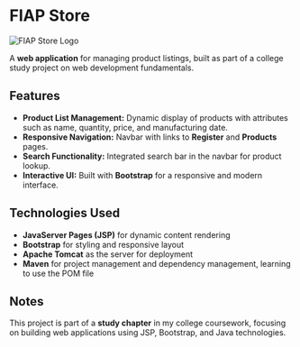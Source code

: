 # FIAP Store

![FIAP Store Logo](path/to/logo.png)

A **web application** for managing product listings, built as part of a college study project on web development fundamentals.

## Features

- **Product List Management:** Dynamic display of products with attributes such as name, quantity, price, and manufacturing date.
- **Responsive Navigation:** Navbar with links to **Register** and **Products** pages.
- **Search Functionality:** Integrated search bar in the navbar for product lookup.
- **Interactive UI:** Built with **Bootstrap** for a responsive and modern interface.

## Technologies Used

- **JavaServer Pages (JSP)** for dynamic content rendering
- **Bootstrap** for styling and responsive layout
- **Apache Tomcat** as the server for deployment
- **Maven** for project management and dependency management, learning to use the POM file

## Notes

This project is part of a **study chapter** in my college coursework, focusing on building web applications using JSP, Bootstrap, and Java technologies.
